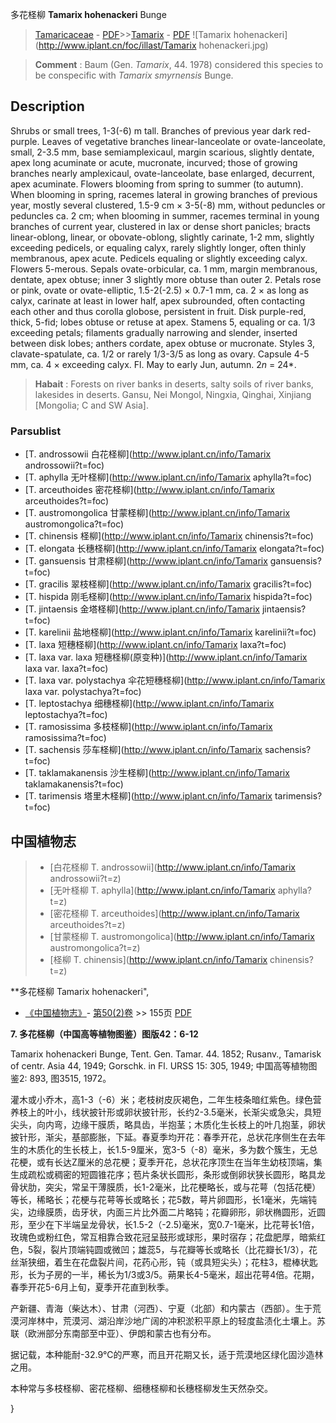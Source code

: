 多花柽柳 **Tamarix hohenackeri** Bunge

> [Tamaricaceae](http://www.iplant.cn/info/Tamaricaceae?t=foc) - [PDF](http://www.iplant.cn/foc/pdf/Tamaricaceae.pdf)>>[Tamarix](http://www.iplant.cn/info/Tamarix?t=foc) - [PDF](http://www.iplant.cn/foc/pdf/Tamarix.pdf)
![Tamarix hohenackeri](http://www.iplant.cn/foc/illast/Tamarix hohenackeri.jpg)


> **Comment** : 
> Baum (Gen. *Tamarix*, 44. 1978) considered this species to be conspecific with *Tamarix smyrnensis* Bunge.

## Description

Shrubs or small trees, 1-3(-6) m tall. Branches of previous year dark red-purple. Leaves of vegetative branches linear-lanceolate or ovate-lanceolate, small, 2-3.5 mm, base semiamplexicaul, margin scarious, slightly dentate, apex long acuminate or acute, mucronate, incurved; those of growing branches nearly amplexicaul, ovate-lanceolate, base enlarged, decurrent, apex acuminate. Flowers blooming from spring to summer (to autumn). When blooming in spring, racemes lateral in growing branches of previous year, mostly several clustered, 1.5-9 cm × 3-5(-8) mm, without peduncles or peduncles ca. 2 cm; when blooming in summer, racemes terminal in young branches of current year, clustered in lax or dense short panicles; bracts linear-oblong, linear, or obovate-oblong, slightly carinate, 1-2 mm, slightly exceeding pedicels, or equaling calyx, rarely slightly longer, often thinly membranous, apex acute. Pedicels equaling or slightly exceeding calyx. Flowers 5-merous. Sepals ovate-orbicular, ca. 1 mm, margin membranous, dentate, apex obtuse; inner 3 slightly more obtuse than outer 2. Petals rose or pink, ovate or ovate-elliptic, 1.5-2(-2.5) × 0.7-1 mm, ca. 2 × as long as calyx, carinate at least in lower half, apex subrounded, often contacting each other and thus corolla globose, persistent in fruit. Disk purple-red, thick, 5-fid; lobes obtuse or retuse at apex. Stamens 5, equaling or ca. 1/3 exceeding petals; filaments gradually narrowing and slender, inserted between disk lobes; anthers cordate, apex obtuse or mucronate. Styles 3, clavate-spatulate, ca. 1/2 or rarely 1/3-3/5 as long as ovary. Capsule 4-5 mm, ca. 4 × exceeding calyx. Fl. May to early Jun, autumn. 2*n* = 24*.


> **Habait** : 
> Forests on river banks in deserts, salty soils of river banks, lakesides in deserts. Gansu, Nei Mongol, Ningxia, Qinghai, Xinjiang [Mongolia; C and SW Asia].

### Parsublist

* [T.  androssowii  白花柽柳](http://www.iplant.cn/info/Tamarix androssowii?t=foc)
* [T.  aphylla  无叶柽柳](http://www.iplant.cn/info/Tamarix aphylla?t=foc)
* [T.  arceuthoides  密花柽柳](http://www.iplant.cn/info/Tamarix arceuthoides?t=foc)
* [T.  austromongolica  甘蒙柽柳](http://www.iplant.cn/info/Tamarix austromongolica?t=foc)
* [T.  chinensis  柽柳](http://www.iplant.cn/info/Tamarix chinensis?t=foc)
* [T.  elongata  长穗柽柳](http://www.iplant.cn/info/Tamarix elongata?t=foc)
* [T.  gansuensis  甘肃柽柳](http://www.iplant.cn/info/Tamarix gansuensis?t=foc)
* [T.  gracilis  翠枝柽柳](http://www.iplant.cn/info/Tamarix gracilis?t=foc)
* [T.  hispida  刚毛柽柳](http://www.iplant.cn/info/Tamarix hispida?t=foc)
* [T.  jintaensis  金塔柽柳](http://www.iplant.cn/info/Tamarix jintaensis?t=foc)
* [T.  karelinii  盐地柽柳](http://www.iplant.cn/info/Tamarix karelinii?t=foc)
* [T.  laxa  短穗柽柳](http://www.iplant.cn/info/Tamarix laxa?t=foc)
* [T.  laxa var. laxa  短穗柽柳(原变种)](http://www.iplant.cn/info/Tamarix laxa var. laxa?t=foc)
* [T.  laxa var. polystachya  伞花短穗柽柳](http://www.iplant.cn/info/Tamarix laxa var. polystachya?t=foc)
* [T.  leptostachya  细穗柽柳](http://www.iplant.cn/info/Tamarix leptostachya?t=foc)
* [T.  ramosissima  多枝柽柳](http://www.iplant.cn/info/Tamarix ramosissima?t=foc)
* [T.  sachensis  莎车柽柳](http://www.iplant.cn/info/Tamarix sachensis?t=foc)
* [T.  taklamakanensis  沙生柽柳](http://www.iplant.cn/info/Tamarix taklamakanensis?t=foc)
* [T.  tarimensis  塔里木柽柳](http://www.iplant.cn/info/Tamarix tarimensis?t=foc)


## 中国植物志

> * [白花柽柳  T.  androssowii](http://www.iplant.cn/info/Tamarix androssowii?t=z)
> * [无叶柽柳  T.  aphylla](http://www.iplant.cn/info/Tamarix aphylla?t=z)
> * [密花柽柳  T.  arceuthoides](http://www.iplant.cn/info/Tamarix arceuthoides?t=z)
> * [甘蒙柽柳  T.  austromongolica](http://www.iplant.cn/info/Tamarix austromongolica?t=z)
> * [柽柳  T.  chinensis](http://www.iplant.cn/info/Tamarix chinensis?t=z)


**多花柽柳 Tamarix hohenackeri",

* [《中国植物志》](http://www.iplant.cn/frps)- [第50(2)卷](http://www.iplant.cn/frps/vol/50(2)) >> 155页 [PDF](http://www.iplant.cn/frps/pdf/50(2)/155.PDF)


**7. 多花柽柳（中国高等植物图鉴）图版42：6-12**

Tamarix hohenackeri Bunge, Tent. Gen. Tamar. 44. 1852; Rusanv., Tamarisk of centr. Asia 44, 1949; Gorschk. in Fl. URSS 15: 305, 1949; 中国高等植物图鉴2: 893, 图3515, 1972。

灌木或小乔木，高1-3（-6）米；老枝树皮灰褐色，二年生枝条暗红紫色。绿色营养枝上的叶小，线状披针形或卵状披针形，长约2-3.5毫米，长渐尖或急尖，具短尖头，向内弯，边缘干膜质，略具齿，半抱茎；木质化生长枝上的叶几抱茎，卵状披针形，渐尖，基部膨胀，下延。春夏季均开花：春季开花，总状花序侧生在去年生的木质化的生长枝上，长1.5-9厘米，宽3-5（-8）毫米，多为数个簇生，无总花梗，或有长达Z厘米的总花梗；夏季开花，总状花序顶生在当年生幼枝顶端，集生成疏松或稠密的短圆锥花序；苞片条状长圆形，条形或倒卵状狭长圆形，略具龙骨状肋，突尖，常呈干薄膜质，长1-2毫米，比花梗略长，或与花萼（包括花梗）等长，稀略长；花梗与花萼等长或略长；花5数，萼片卵圆形，长1毫米，先端钝尖，边缘膜质，齿牙状，内面三片比外面二片略钝；花瓣卵形，卵状椭圆形，近圆形，至少在下半端呈龙骨状，长1.5-2（-2.5)毫米，宽0.7-1毫米，比花萼长1倍，玫瑰色或粉红色，常互相靠合致花冠呈鼓形或球形，果时宿存；花盘肥厚，暗紫红色，5裂，裂片顶端钝圆或微凹；雄蕊5，与花瓣等长或略长（比花瓣长1/3），花丝渐狭细，着生在花盘裂片间，花药心形，钝（或具短尖头）；花柱3，棍棒状匙形，长为子房的一半，稀长为1/3或3/5。蒴果长4-5毫米，超出花萼4倍。花期，春季开花5-6月上旬，夏季开花直到秋季。

产新疆、青海（柴达木）、甘肃（河西）、宁夏（北部）和内蒙古（西部）。生于荒漠河岸林中，荒漠河、湖沿岸沙地广阔的冲积淤积平原上的轻度盐渍化土壤上。苏联（欧洲部分东南部至中亚）、伊朗和蒙古也有分布。

据记载，本种能耐-32.9℃的严寒，而且开花期又长，适于荒漠地区绿化固沙造林之用。

本种常与多枝柽柳、密花柽柳、细穗柽柳和长穗柽柳发生天然杂交。

}